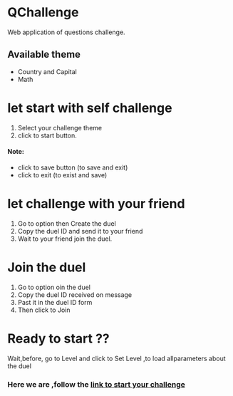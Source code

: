 # QChallenge
Web application of questions challenge.

## Available theme
- Country and Capital 
- Math

# let start with self challenge
1. Select your challenge theme 
2. click to start button.

#### Note: 
- click to save button (to save and exit)
- click to exit (to exist and save)

# let challenge with your friend 

 1. Go to option then Create the duel
 2. Copy the duel ID and send it to your friend
 3. Wait to your friend join the duel.

# Join the duel
 1. Go to option oin the duel
 2. Copy the duel ID received on message
 3. Past it in the duel ID form
 4. Then click to Join

# Ready to start ??
Wait,before, go to Level and click to Set Level ,to load allparameters about the duel

### Here we are ,follow the <a href='https://qc-hallenge.vercel.app'>link to start your challenge</a>
